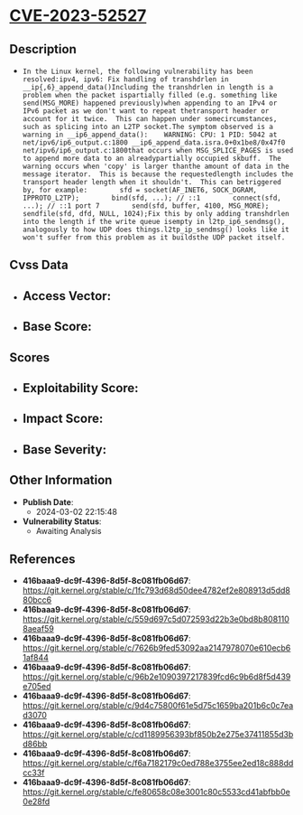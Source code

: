 
# [CVE-2023-52527](https://cve.mitre.org/cgi-bin/cvename.cgi?name=CVE-2023-52527)

## Description

- `In the Linux kernel, the following vulnerability has been resolved:ipv4, ipv6: Fix handling of transhdrlen in __ip{,6}_append_data()Including the transhdrlen in length is a problem when the packet ispartially filled (e.g. something like send(MSG_MORE) happened previously)when appending to an IPv4 or IPv6 packet as we don't want to repeat thetransport header or account for it twice.  This can happen under somecircumstances, such as splicing into an L2TP socket.The symptom observed is a warning in __ip6_append_data():    WARNING: CPU: 1 PID: 5042 at net/ipv6/ip6_output.c:1800 __ip6_append_data.isra.0+0x1be8/0x47f0 net/ipv6/ip6_output.c:1800that occurs when MSG_SPLICE_PAGES is used to append more data to an alreadypartially occupied skbuff.  The warning occurs when 'copy' is larger thanthe amount of data in the message iterator.  This is because the requestedlength includes the transport header length when it shouldn't.  This can betriggered by, for example:        sfd = socket(AF_INET6, SOCK_DGRAM, IPPROTO_L2TP);        bind(sfd, ...); // ::1        connect(sfd, ...); // ::1 port 7        send(sfd, buffer, 4100, MSG_MORE);        sendfile(sfd, dfd, NULL, 1024);Fix this by only adding transhdrlen into the length if the write queue isempty in l2tp_ip6_sendmsg(), analogously to how UDP does things.l2tp_ip_sendmsg() looks like it won't suffer from this problem as it buildsthe UDP packet itself.`

## Cvss Data

- **Access Vector**:
  - 
- **Base Score**:
  - 

## Scores

- **Exploitability Score**:
  - 
- **Impact Score**:
  - 
- **Base Severity**:
  - 

## Other Information

- **Publish Date**:
  - 2024-03-02 22:15:48
- **Vulnerability Status**:
  - Awaiting Analysis

## References

- **416baaa9-dc9f-4396-8d5f-8c081fb06d67**: https://git.kernel.org/stable/c/1fc793d68d50dee4782ef2e808913d5dd880bcc6
- **416baaa9-dc9f-4396-8d5f-8c081fb06d67**: https://git.kernel.org/stable/c/559d697c5d072593d22b3e0bd8b8081108aeaf59
- **416baaa9-dc9f-4396-8d5f-8c081fb06d67**: https://git.kernel.org/stable/c/7626b9fed53092aa2147978070e610ecb61af844
- **416baaa9-dc9f-4396-8d5f-8c081fb06d67**: https://git.kernel.org/stable/c/96b2e1090397217839fcd6c9b6d8f5d439e705ed
- **416baaa9-dc9f-4396-8d5f-8c081fb06d67**: https://git.kernel.org/stable/c/9d4c75800f61e5d75c1659ba201b6c0c7ead3070
- **416baaa9-dc9f-4396-8d5f-8c081fb06d67**: https://git.kernel.org/stable/c/cd1189956393bf850b2e275e37411855d3bd86bb
- **416baaa9-dc9f-4396-8d5f-8c081fb06d67**: https://git.kernel.org/stable/c/f6a7182179c0ed788e3755ee2ed18c888ddcc33f
- **416baaa9-dc9f-4396-8d5f-8c081fb06d67**: https://git.kernel.org/stable/c/fe80658c08e3001c80c5533cd41abfbb0e0e28fd
